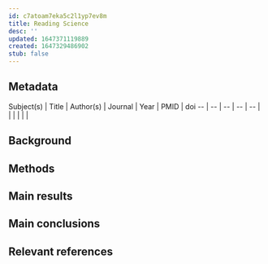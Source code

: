 ```yaml
---
id: c7atoam7eka5c2l1yp7ev8m
title: Reading Science
desc: ''
updated: 1647371119889
created: 1647329486902
stub: false
---
```


## Metadata

Subject(s) | Title | Author(s) | Journal | Year | PMID | doi
 -- | -- | -- | -- | --
| | | | | |

## Background

## Methods

## Main results

## Main conclusions

## Relevant references
